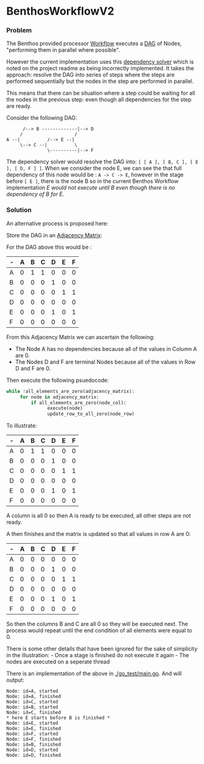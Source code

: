 # BenthosWorkflowV2 

### Problem 

The Benthos provided processor [Workflow](https://www.benthos.dev/docs/components/processors/workflow/) executes a [DAG](https://en.wikipedia.org/wiki/Directed_acyclic_graph) of Nodes, "performing them in parallel where possible".

However the current implementation uses this [dependency solver](https://github.com/quipo/dependencysolver) which is noted on the project readme as being incorrectly implemented. 
It takes the approach: resolve the DAG into series of steps where the steps are performed sequentially but the nodes in the step are performed in parallel.

This means that there can be situation where a step could be waiting for all the nodes in the previous step: even though all dependencies for the step are ready.

Consider the following DAG:

```
      /--> B -------------|--> D
     /                   /
A --|          /--> E --|
     \--> C --|          \
               \----------|--> F
```

The dependency solver would resolve the DAG into: ```[ [ A ], [ B, C ], [ E ], [ D, F ] ]```.
When we consider the node E, we can see the that full dependency of this node would be : ```A -> C -> E```, however in the stage before ```[ E ]```, there is the node B so in the current Benthos Workflow implementation *E would not execute until B even though there is no dependency of B for E*.

### Solution 

An alternative process is proposed here: 

Store the DAG in an [Adjacency Matrix](https://en.wikipedia.org/wiki/Adjacency_matrix):

For the DAG above this would be : 

|-|A|B|C|D|E|F|
|-|-|-|-|-|-|-|
|A|0|1|1|0|0|0|
|B|0|0|0|1|0|0|
|C|0|0|0|0|1|1|
|D|0|0|0|0|0|0|
|E|0|0|0|1|0|1|
|F|0|0|0|0|0|0|


From this Adjacency Matrix we can ascertain the following: 

  - The Node A has no dependencies because all of the values in Column A are 0.
  - The Nodes D and F are terminal Nodes because all of the values in Row D and F are 0.

Then execute the following psuedocode: 

```python
while !all_elements_are_zero(adjacency_matrix):
     for node in adjacency_matrix:
         if all_elements_are_zero(node_col):
               execute(node)
               update_row_to_all_zero(node_row)
```

To illustrate: 

|-|A|B|C|D|E|F|
|-|-|-|-|-|-|-|
|A|0|1|1|0|0|0|
|B|0|0|0|1|0|0|
|C|0|0|0|0|1|1|
|D|0|0|0|0|0|0|
|E|0|0|0|1|0|1|
|F|0|0|0|0|0|0|

A column is all 0 so then A is ready to be executed, all other steps are not ready.

A then finishes and the matrix is updated so that all values in row A are 0: 

|-|A|B|C|D|E|F|
|-|-|-|-|-|-|-|
|A|0|0|0|0|0|0|
|B|0|0|0|1|0|0|
|C|0|0|0|0|1|1|
|D|0|0|0|0|0|0|
|E|0|0|0|1|0|1|
|F|0|0|0|0|0|0|

So then the columns B and C are all 0 so they will be executed next. 
The process would repeat until the end condition of all elements were equal to 0.

There is some other details that have been ignored for the sake of simplicity in the illustration: 
     - Once a stage is finished do not execute it again 
     - The nodes are executed on a seperate thread

There is an implementation of the above in [./go_test/main.go](./go_test/main.go).
And will output: 

```
Node: id=A, started
Node: id=A, finished
Node: id=C, started
Node: id=B, started
Node: id=C, finished 
* here E starts before B is finished *
Node: id=E, started
Node: id=E, finished
Node: id=F, started
Node: id=F, finished
Node: id=B, finished
Node: id=D, started
Node: id=D, finished
```

